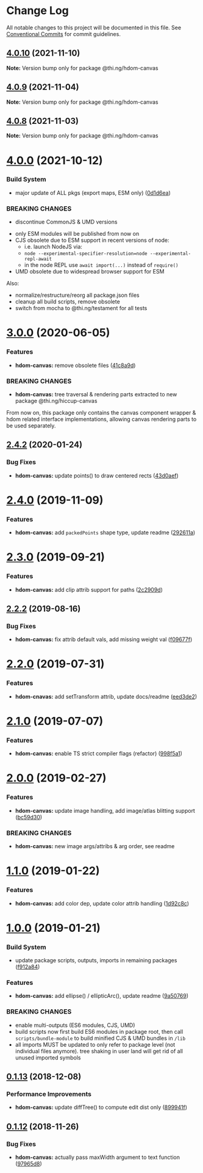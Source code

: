 # Change Log

All notable changes to this project will be documented in this file.
See [Conventional Commits](https://conventionalcommits.org) for commit guidelines.

## [4.0.10](https://github.com/thi-ng/umbrella/compare/@thi.ng/hdom-canvas@4.0.9...@thi.ng/hdom-canvas@4.0.10) (2021-11-10)

**Note:** Version bump only for package @thi.ng/hdom-canvas





## [4.0.9](https://github.com/thi-ng/umbrella/compare/@thi.ng/hdom-canvas@4.0.8...@thi.ng/hdom-canvas@4.0.9) (2021-11-04)

**Note:** Version bump only for package @thi.ng/hdom-canvas





## [4.0.8](https://github.com/thi-ng/umbrella/compare/@thi.ng/hdom-canvas@4.0.7...@thi.ng/hdom-canvas@4.0.8) (2021-11-03)

**Note:** Version bump only for package @thi.ng/hdom-canvas





# [4.0.0](https://github.com/thi-ng/umbrella/compare/@thi.ng/hdom-canvas@3.0.60...@thi.ng/hdom-canvas@4.0.0) (2021-10-12)


### Build System

* major update of ALL pkgs (export maps, ESM only) ([0d1d6ea](https://github.com/thi-ng/umbrella/commit/0d1d6ea9fab2a645d6c5f2bf2591459b939c09b6))


### BREAKING CHANGES

* discontinue CommonJS & UMD versions

- only ESM modules will be published from now on
- CJS obsolete due to ESM support in recent versions of node:
  - i.e. launch NodeJS via:
  - `node --experimental-specifier-resolution=node --experimental-repl-await`
  - in the node REPL use `await import(...)` instead of `require()`
- UMD obsolete due to widespread browser support for ESM

Also:
- normalize/restructure/reorg all package.json files
- cleanup all build scripts, remove obsolete
- switch from mocha to @thi.ng/testament for all tests






#  [3.0.0](https://github.com/thi-ng/umbrella/compare/@thi.ng/hdom-canvas@2.4.26...@thi.ng/hdom-canvas@3.0.0) (2020-06-05)

###  Features

- **hdom-canvas:** remove obsolete files ([41c8a9d](https://github.com/thi-ng/umbrella/commit/41c8a9d696211b13bde358dae431f110ab7b4be5))

###  BREAKING CHANGES

- **hdom-canvas:** tree traversal & rendering parts extracted to new package @thi.ng/hiccup-canvas

From now on, this package only contains the canvas component wrapper & hdom related interface implementations, allowing canvas rendering parts to be used separately.

##  [2.4.2](https://github.com/thi-ng/umbrella/compare/@thi.ng/hdom-canvas@2.4.1...@thi.ng/hdom-canvas@2.4.2) (2020-01-24)

###  Bug Fixes

- **hdom-canvas:** update points() to draw centered rects ([43d0aef](https://github.com/thi-ng/umbrella/commit/43d0aef0db1e536fe9a13c757f05ce3b93fd0aba))

#  [2.4.0](https://github.com/thi-ng/umbrella/compare/@thi.ng/hdom-canvas@2.3.1...@thi.ng/hdom-canvas@2.4.0) (2019-11-09)

###  Features

- **hdom-canvas:** add `packedPoints` shape type, update readme ([292611a](https://github.com/thi-ng/umbrella/commit/292611a44d1a661dcad4c293863517cac3791f28))

#  [2.3.0](https://github.com/thi-ng/umbrella/compare/@thi.ng/hdom-canvas@2.2.4...@thi.ng/hdom-canvas@2.3.0) (2019-09-21)

###  Features

- **hdom-canvas:** add clip attrib support for paths ([2c2909d](https://github.com/thi-ng/umbrella/commit/2c2909d))

##  [2.2.2](https://github.com/thi-ng/umbrella/compare/@thi.ng/hdom-canvas@2.2.1...@thi.ng/hdom-canvas@2.2.2) (2019-08-16)

###  Bug Fixes

- **hdom-canvas:** fix attrib default vals, add missing weight val ([f09677f](https://github.com/thi-ng/umbrella/commit/f09677f))

#  [2.2.0](https://github.com/thi-ng/umbrella/compare/@thi.ng/hdom-canvas@2.1.2...@thi.ng/hdom-canvas@2.2.0) (2019-07-31)

###  Features

- **hdom-cnavas:** add setTransform attrib, update docs/readme ([eed3de2](https://github.com/thi-ng/umbrella/commit/eed3de2))

#  [2.1.0](https://github.com/thi-ng/umbrella/compare/@thi.ng/hdom-canvas@2.0.18...@thi.ng/hdom-canvas@2.1.0) (2019-07-07)

###  Features

- **hdom-canvas:** enable TS strict compiler flags (refactor) ([998f5a1](https://github.com/thi-ng/umbrella/commit/998f5a1))

#  [2.0.0](https://github.com/thi-ng/umbrella/compare/@thi.ng/hdom-canvas@1.1.6...@thi.ng/hdom-canvas@2.0.0) (2019-02-27)

###  Features

- **hdom-canvas:** update image handling, add image/atlas blitting support ([bc59d30](https://github.com/thi-ng/umbrella/commit/bc59d30))

###  BREAKING CHANGES

- **hdom-canvas:** new image args/attribs & arg order, see readme

#  [1.1.0](https://github.com/thi-ng/umbrella/compare/@thi.ng/hdom-canvas@1.0.1...@thi.ng/hdom-canvas@1.1.0) (2019-01-22)

###  Features

- **hdom-canvas:** add color dep, update color attrib handling ([1d92c8c](https://github.com/thi-ng/umbrella/commit/1d92c8c))

#  [1.0.0](https://github.com/thi-ng/umbrella/compare/@thi.ng/hdom-canvas@0.1.20...@thi.ng/hdom-canvas@1.0.0) (2019-01-21)

###  Build System

- update package scripts, outputs, imports in remaining packages ([f912a84](https://github.com/thi-ng/umbrella/commit/f912a84))

###  Features

- **hdom-canvas:** add ellipse() / ellipticArc(), update readme ([9a50769](https://github.com/thi-ng/umbrella/commit/9a50769))

###  BREAKING CHANGES

- enable multi-outputs (ES6 modules, CJS, UMD)
- build scripts now first build ES6 modules in package root, then call   `scripts/bundle-module` to build minified CJS & UMD bundles in `/lib`
- all imports MUST be updated to only refer to package level   (not individual files anymore). tree shaking in user land will get rid of   all unused imported symbols

##  [0.1.13](https://github.com/thi-ng/umbrella/compare/@thi.ng/hdom-canvas@0.1.12...@thi.ng/hdom-canvas@0.1.13) (2018-12-08)

###  Performance Improvements

- **hdom-canvas:** update diffTree() to compute edit dist only ([899941f](https://github.com/thi-ng/umbrella/commit/899941f))

##  [0.1.12](https://github.com/thi-ng/umbrella/compare/@thi.ng/hdom-canvas@0.1.11...@thi.ng/hdom-canvas@0.1.12) (2018-11-26)

###  Bug Fixes

- **hdom-canvas:** actually pass maxWidth argument to text function ([97965d8](https://github.com/thi-ng/umbrella/commit/97965d8))
